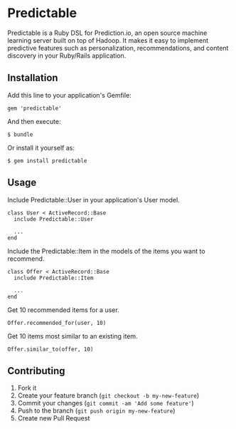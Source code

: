 # Predictable

Predictable is a Ruby DSL for Prediction.io, an open source machine learning server built on top of Hadoop. It makes it easy to implement predictive features such as personalization, recommendations, and content discovery in your Ruby/Rails application.

## Installation

Add this line to your application's Gemfile:

    gem 'predictable'

And then execute:

    $ bundle

Or install it yourself as:

    $ gem install predictable

## Usage

Include Predictable::User in your application's User model.

    class User < ActiveRecord::Base
      include Predictable::User

      ...
    end

Include the Predictable::Item in the models of the items you want to recommend.

    class Offer < ActiveRecord::Base
      include Predictable::Item

      ...
    end

Get 10 recommended items for a user.

    Offer.recommended_for(user, 10)

 Get 10 items most similar to an existing item.

    Offer.similar_to(offer, 10)


## Contributing

1. Fork it
2. Create your feature branch (`git checkout -b my-new-feature`)
3. Commit your changes (`git commit -am 'Add some feature'`)
4. Push to the branch (`git push origin my-new-feature`)
5. Create new Pull Request
